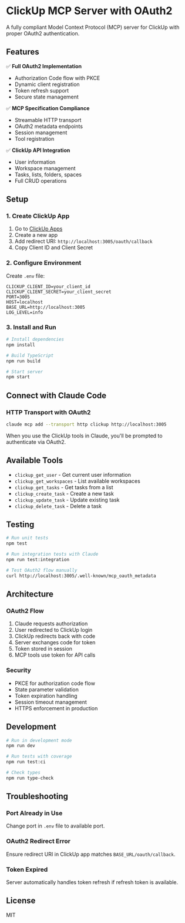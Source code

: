 # ClickUp MCP Server with OAuth2

A fully compliant Model Context Protocol (MCP) server for ClickUp with proper OAuth2 authentication.

## Features

✅ **Full OAuth2 Implementation**
- Authorization Code flow with PKCE
- Dynamic client registration
- Token refresh support
- Secure state management

✅ **MCP Specification Compliance**
- Streamable HTTP transport
- OAuth2 metadata endpoints
- Session management
- Tool registration

✅ **ClickUp API Integration**
- User information
- Workspace management
- Tasks, lists, folders, spaces
- Full CRUD operations

## Setup

### 1. Create ClickUp App

1. Go to [ClickUp Apps](https://app.clickup.com/settings/apps)
2. Create a new app
3. Add redirect URI: `http://localhost:3005/oauth/callback`
4. Copy Client ID and Client Secret

### 2. Configure Environment

Create `.env` file:

```env
CLICKUP_CLIENT_ID=your_client_id
CLICKUP_CLIENT_SECRET=your_client_secret
PORT=3005
HOST=localhost
BASE_URL=http://localhost:3005
LOG_LEVEL=info
```

### 3. Install and Run

```bash
# Install dependencies
npm install

# Build TypeScript
npm run build

# Start server
npm start
```

## Connect with Claude Code

### HTTP Transport with OAuth2

```bash
claude mcp add --transport http clickup http://localhost:3005
```

When you use the ClickUp tools in Claude, you'll be prompted to authenticate via OAuth2.

## Available Tools

- `clickup_get_user` - Get current user information
- `clickup_get_workspaces` - List available workspaces
- `clickup_get_tasks` - Get tasks from a list
- `clickup_create_task` - Create a new task
- `clickup_update_task` - Update existing task
- `clickup_delete_task` - Delete a task

## Testing

```bash
# Run unit tests
npm test

# Run integration tests with Claude
npm run test:integration

# Test OAuth2 flow manually
curl http://localhost:3005/.well-known/mcp_oauth_metadata
```

## Architecture

### OAuth2 Flow

1. Claude requests authorization
2. User redirected to ClickUp login
3. ClickUp redirects back with code
4. Server exchanges code for token
5. Token stored in session
6. MCP tools use token for API calls

### Security

- PKCE for authorization code flow
- State parameter validation
- Token expiration handling
- Session timeout management
- HTTPS enforcement in production

## Development

```bash
# Run in development mode
npm run dev

# Run tests with coverage
npm run test:ci

# Check types
npm run type-check
```

## Troubleshooting

### Port Already in Use
Change port in `.env` file to available port.

### OAuth2 Redirect Error
Ensure redirect URI in ClickUp app matches `BASE_URL/oauth/callback`.

### Token Expired
Server automatically handles token refresh if refresh token is available.

## License

MIT